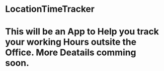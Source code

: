 # LocationTimeTracker
# This will be an App to Help you track your working Hours outsite the Office. More Deatails comming soon.
